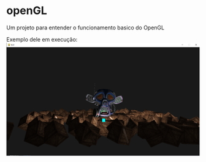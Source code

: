 # openGL
 Um projeto para entender o funcionamento basico do OpenGL

 Exemplo dele em execução:
![alt text](https://github.com/BrunoVieiraBarbosa/openGL/blob/main/img/light.png)
